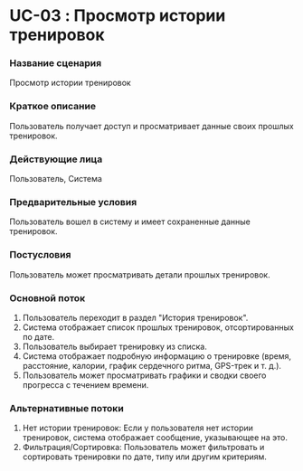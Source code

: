 # UC-03 : Просмотр истории тренировок

### Название сценария

Просмотр истории тренировок

### Краткое описание

Пользователь получает доступ и просматривает данные своих прошлых тренировок.

### Действующие лица

Пользователь, Система

### Предварительные условия

Пользователь вошел в систему и имеет сохраненные данные тренировок.

### Постусловия

Пользователь может просматривать детали прошлых тренировок.

### Основной поток

1. Пользователь переходит в раздел "История тренировок".
2. Система отображает список прошлых тренировок, отсортированных по дате.
3. Пользователь выбирает тренировку из списка.
4. Система отображает подробную информацию о тренировке (время, расстояние, калории, график сердечного ритма, GPS-трек и т. д.).
5. Пользователь может просматривать графики и сводки своего прогресса с течением времени.

### Альтернативные потоки

1. Нет истории тренировок: Если у пользователя нет истории тренировок, система отображает сообщение, указывающее на это.
2. Фильтрация/Сортировка: Пользователь может фильтровать и сортировать тренировки по дате, типу или другим критериям.


